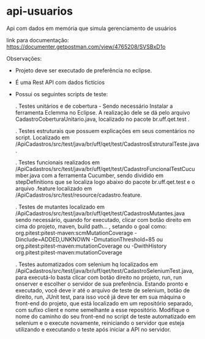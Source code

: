 # api-usuarios
Api com dados em memória que simula gerenciamento de usuários


link para documentação:
https://documenter.getpostman.com/view/4765208/SVSBxD1o

Observações:
- Projeto deve ser executado de preferência no eclipse.
- É uma Rest API com dados fictícios
- Possui os seguintes scripts de teste:
  
  . Testes unitários e de cobertura - Sendo necessário Instalar a ferramenta Eclemma no Eclipse. A realização dele se dá 
    pelo arquivo CadastroCoberturaUnitario.java, localizado no pacote br.uff.qet.test .
  
  . Testes estruturais que possuem explicações em seus comentários no script. Localizado em       /ApiCadastros/src/test/java/br/uff/qet/test/CadastrosEstruturalTeste.java .
  
  . Testes funcionais realizados em /ApiCadastros/src/test/java/br/uff/qet/test/CadastroFuncionalTestCucumber.java com a ferramenta Cucumber, sendo dividido em stepDefinitions que se localiza logo abaixo do pacote br.uff.qet.test e o arquivo .feature localizado em /ApiCadastros/src/test/resource/cadastro.feature.
  
  . Testes de mutantes localizado em /ApiCadastros/src/test/java/br/uff/qet/test/CadastrosMutantes.java sendo necessário, quando for executado, clicar com botão direito em cima do projeto, maven, build path... , setando o goal como: org.pitest:pitest-maven:scmMutationCoverage -Dinclude=ADDED,UNKNOWN -DmutationThreshold=85 ou
  org.pitest:pitest-maven:mutationCoverage ou
   -DwithHistory org.pitest:pitest-maven:mutationCoverage
   
  . Testes automatizados com selenium hq localizados em /ApiCadastros/src/test/java/br/uff/qet/test/CadastroSeleniumTest.java, para executá-lo basta clicar com botão direito no projeto, run, run onserver e escolher o servidor de sua preferência. Estando pronto e executado, você deve ir até o arquivo de teste de selenium, botão de direito, run, JUnit test, para isso você já deve ter em sua máquina o front-end do projeto, que está localizado em um repositório separado, com sufixo client e nome semelhante a esse repositório. Modifique o nome do caminho do seu front-end no script de teste automatizado em selenium e o execute novamente, reiniciando o servidor que esteja utilizando e executando o teste após iniciar a API no servidor.
    
